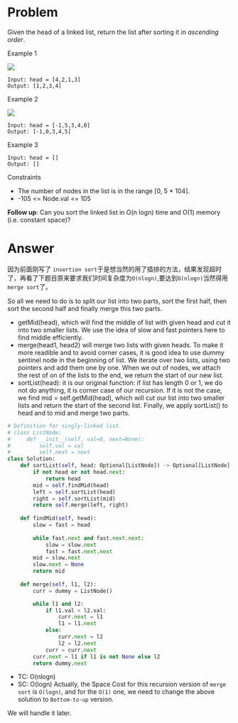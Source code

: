 # Problem
Given the head of a linked list, return the list after sorting it in *ascending order*.

Example 1

![](https://assets.leetcode.com/uploads/2020/09/14/sort_list_1.jpg)
```
Input: head = [4,2,1,3]
Output: [1,2,3,4]
```

Example 2

![](https://assets.leetcode.com/uploads/2020/09/14/sort_list_2.jpg)
```
Input: head = [-1,5,3,4,0]
Output: [-1,0,3,4,5]
```

Example 3
```
Input: head = []
Output: []
```

Constraints
- The number of nodes in the list is in the range [0, 5 * 104].
- -105 <= Node.val <= 105

**Follow up**: Can you sort the linked list in O(n logn) time and O(1) memory (i.e. constant space)?

# Answer
因为前面刚写了 `insertion sort`于是想当然的用了插排的方法，结果发现超时了，再看了下题目原来要求我们时间复杂度为`O(nlogn)`,要达到`O(nlogn)`当然得用`merge sort`了。

So all we need to do is to split our list into two parts, sort the first half, then sort the second half and finally merge this two parts.

- getMid(head), which will find the middle of list with given head and cut it into two smaller lists. We use the idea of slow and fast pointers here to find middle efficiently.
- merge(head1, head2) will merge two lists with given heads. To make it more readible and to avoid corner cases, it is good idea to use dummy sentinel node in the beginning of list. We iterate over two lists, using two pointers and add them one by one. When we out of nodes, we attach the rest of on of the lists to the end, we return the start of our new list.
- sortList(head): it is our original function: if list has length 0 or 1, we do not do anything, it is corner case of our recursion. If it is not the case, we find mid = self.getMid(head), which will cut our list into two smaller lists and return the start of the second list. Finally, we apply sortList() to head and to mid and merge two parts.

```python
# Definition for singly-linked list.
# class ListNode:
#     def __init__(self, val=0, next=None):
#         self.val = val
#         self.next = next
class Solution:
    def sortList(self, head: Optional[ListNode]) -> Optional[ListNode]:
        if not head or not head.next:
            return head
        mid = self.findMid(head)
        left = self.sortList(head)
        right = self.sortList(mid)
        return self.merge(left, right)
    
    def findMid(self, head):
        slow = fast = head
        
        while fast.next and fast.next.next:
            slow = slow.next
            fast = fast.next.next
        mid = slow.next
        slow.next = None
        return mid
    
    def merge(self, l1, l2):
        curr = dummy = ListNode()

        while l1 and l2:
            if l1.val < l2.val:
                curr.next = l1
                l1 = l1.next
            else:
                curr.next = l2
                l2 = l2.next
            curr = curr.next
        curr.next = l1 if l1 is not None else l2
        return dummy.next
```
- TC: O(nlogn)
- SC: O(logn)
Actually, the Space Cost for this recursion version of `merge sort` is `O(logn)`, and for the `O(1)` one, we need to change the above solution to `Bottom-to-up` version.

We will handle it later.
